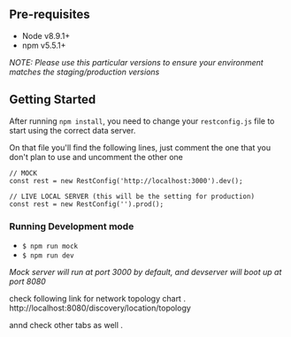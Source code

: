 
## Pre-requisites
- Node v8.9.1+
- npm v5.5.1+

_NOTE: Please use this particular versions to ensure your environment matches the staging/production versions_

## Getting Started

After running `npm install`, you need to change your `restconfig.js` file to start using the correct data server.

On that file you'll find the following lines, just comment the one that you don't plan to use and uncomment the other one

```
// MOCK
const rest = new RestConfig('http://localhost:3000').dev();

// LIVE LOCAL SERVER (this will be the setting for production)
const rest = new RestConfig('').prod();
```

### Running Development mode

- `$ npm run mock`
- `$ npm run dev`

_Mock server will run at port 3000 by default, and devserver will boot up at port 8080_

check following link for network topology chart . http://localhost:8080/discovery/location/topology

annd check other tabs as well .
